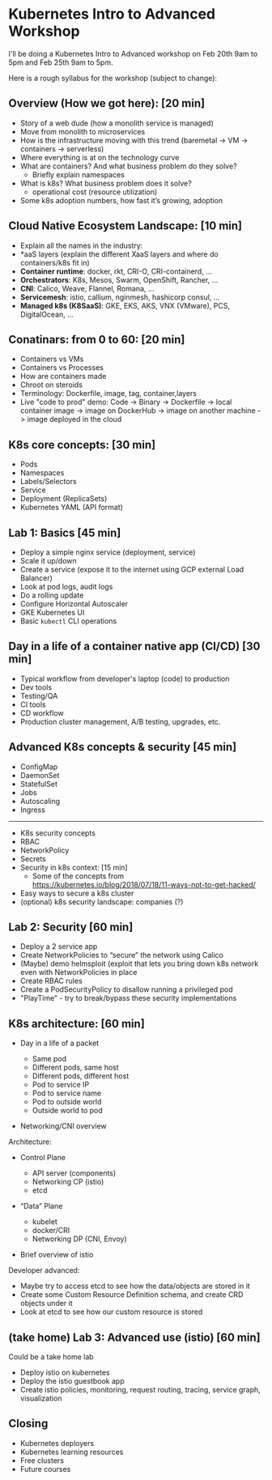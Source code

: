 # Kubernetes Intro to Advanced Workshop

I'll be doing a Kubernetes Intro to Advanced workshop on Feb 20th 9am to 5pm and Feb 25th 9am to 5pm.

Here is a rough syllabus for the workshop (subject to change):

## Overview (How we got here): [20 min]

- Story of a web dude (how a monolith service is managed) 
- Move from monolith to microservices
- How is the infrastructure moving with this trend (baremetal -> VM -> containers -> serverless) 
- Where everything is at on the technology curve
- What are containers? And what business problem do they solve?
    - Briefly explain namespaces
- What is k8s? What business problem does it solve?
    - operational cost (resource utilization)
- Some k8s adoption numbers, how fast it’s growing, adoption
 
## Cloud Native Ecosystem Landscape: [10 min]

- Explain all the names in the industry:
- *aaS layers (explain the different XaaS layers and where do containers/k8s fit in)
- **Container runtime**: docker, rkt, CRI-O, CRI-containerd, ... 
- **Orchestrators**: K8s, Mesos, Swarm, OpenShift, Rancher, ...
- **CNI**: Calico, Weave, Flannel, Romana, ...
- **Servicemesh**: istio, callium, nginmesh, hashicorp consul, ...
- **Managed k8s (K8SaaS)**: GKE, EKS, AKS, VNX (VMware), PCS, DigitalOcean, ...

## Conatinars: from 0 to 60: [20 min]

- Containers vs VMs
- Containers vs Processes
- How are containers made
- Chroot on steroids
- Terminology: Dockerfile, image, tag, container,layers
- Live "code to prod" demo: 
         Code -> Binary -> Dockerfile -> local container image -> image on DockerHub -> image on another machine -> image deployed in the cloud


## K8s core concepts: [30 min]

- Pods 
- Namespaces
- Labels/Selectors
- Service
- Deployment (ReplicaSets)
- Kubernetes YAML (API format)


## Lab 1: Basics [45 min]

- Deploy a simple nginx service (deployment, service)
- Scale it up/down 
- Create a service (expose it to the internet using GCP external Load Balancer)
- Look at pod logs, audit logs
- Do a rolling update
- Configure Horizontal Autoscaler
- GKE Kubernetes UI
- Basic `kubectl` CLI operations


## Day in a life of a container native app (CI/CD) [30 min]

- Typical workflow from developer's laptop (code) to production
- Dev tools
- Testing/QA
- CI tools
- CD workflow
- Production cluster management, A/B testing, upgrades, etc. 
 
## Advanced K8s concepts & security [45 min]

- ConfigMap
- DaemonSet
- StatefulSet
- Jobs
- Autoscaling
- Ingress 

---
- K8s security concepts 
- RBAC
- NetworkPolicy 
- Secrets
- Security in k8s context: [15 min]
    - Some of the concepts from https://kubernetes.io/blog/2018/07/18/11-ways-not-to-get-hacked/
- Easy ways to secure a k8s cluster
- (optional) k8s security landscape: companies (?)



## Lab 2: Security [60 min]

- Deploy a 2 service app
- Create NetworkPolicies to “secure” the network using Calico
- (Maybe) demo helmsploit (exploit that lets you bring down k8s network even with NetworkPolicies in place
- Create RBAC rules 
- Create a PodSecurityPolicy to disallow running a privileged pod
- "PlayTime" - try to break/bypass these security implementations 

 
## K8s architecture: [60 min]

- Day in a life of a packet
    - Same pod
    - Different pods, same host
    - Different pods, different host
    - Pod to service IP
    - Pod to service name
    - Pod to outside world
    - Outside world to pod
    
- Networking/CNI overview

Architecture:
- Control Plane
    - API server (components)
    - Networking CP (istio)
    - etcd
- “Data” Plane
    - kubelet
    - docker/CRI
    - Networking DP (CNI, Envoy)

- Brief overview of istio
 
 Developer advanced:
- Maybe try to access etcd to see how the data/objects are stored in it
- Create some Custom Resource Definition schema, and create CRD objects under it
- Look at etcd to see how our custom resource is stored  

## (take home) Lab 3: Advanced use (istio) [60 min]

Could be a take home lab
- Deploy istio on kubernetes
- Deploy the istio guestbook app
- Create istio policies, monitoring, request routing, tracing, service graph, visualization


## Closing

- Kubernetes deployers
- Kubernetes learning resources
- Free clusters
- Future courses
